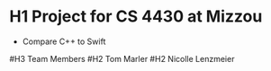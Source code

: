 # H1 Project for CS 4430 at Mizzou
- Compare C++ to Swift 

#H3 Team Members
#H2 Tom Marler #H2 Nicolle Lenzmeier
